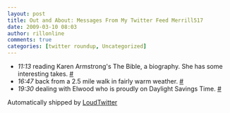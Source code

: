 ```yaml
---
layout: post
title: Out and About: Messages From My Twitter Feed Merrill517
date: 2009-03-10 08:03
author: rillonline
comments: true
categories: [twitter roundup, Uncategorized]
---
```

<ul class="loudtwitter"><li><em>11:13</em> reading Karen Armstrong's The Bible, a biography. She has some interesting takes. <a href="http://twitter.com/merrill517/statuses/1300952045">#</a></li> <li><em>16:47</em> back from a 2.5 mile walk in fairly warm weather. <a href="http://twitter.com/merrill517/statuses/1302462734">#</a></li> <li><em>19:30</em> dealing with Elwood who is proudly on Daylight Savings Time. <a href="http://twitter.com/merrill517/statuses/1303147630">#</a></li></ul>Automatically shipped by <a href="http://www.loudtwitter.com">LoudTwitter</a>
